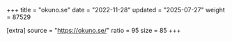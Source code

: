 +++
title = "okuno.se"
date = "2022-11-28"
updated = "2025-07-27"
weight = 87529

[extra]
source = "https://okuno.se/"
ratio = 95
size = 85
+++
